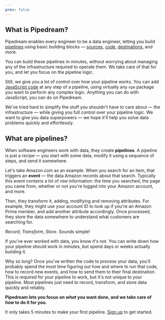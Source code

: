```yaml
---
prev: false
---
```


## What is Pipedream?

Pipedream enables every engineer to be a data engineer, letting you build [pipelines](#what-are-pipelines) using basic building blocks — [sources](/notebook/sources/), [code](/notebook/code/), [destinations](/notebook/destinations/), and more.

You can build these pipelines in minutes, without worrying about managing any of the infrastructure required to operate them. We take care of that for you, and let you focus on the pipeline logic.

Still, we give you a lot of control over how your pipeline works. You can add [JavaScript code](/notebook/code/) at any step of a pipeline, using virtually any `npm` package you want to perform any complex logic. Anything you can do with JavaScript, you can do on Pipedream.

We've tried hard to simplify the stuff you shouldn't have to care about — the infrastructure — while giving you full control over your pipeline logic. We want to give you data superpowers — we hope it'll help you solve data problems quickly and effortlessly.

## What are pipelines?

When software engineers work with data, they create **pipelines**. A pipeline is just a recipe — you start with some data, modify it using a sequence of steps, and send it somewhere.

Let's take Amazon.com as an example. When you search for an item, that triggers an **event** — the data Amazon records about that search. Typically this event contains a lot of _raw_ information: the time you searched, the page you came from, whether or not you're logged into your Amazon account, and more.

Then, they transform it, adding, modifying and removing attributes. For example, they might use your account ID to look up if you're an Amazon Prime member, and add another attribute accordingly. Once processed, they store the data somewhere to understand what customers are searching for.

_Record_, _Transform_, _Store_. Sounds simple!

If you've ever worked with data, you know it's not. You can write down how your pipeline should work in minutes, but spend days or weeks actually building it.

Why so long? Once you've written the code to process your data, you'll probably spend the most time figuring out how and where to run that code, how to record new events, and how to send them to their final destination. This is required for your pipeline to work, but it's not unique to _your_ pipeline. Most pipelines just need to record, transform, and store data quickly and reliably.

**Pipedream lets you focus on _what_ you want done, and we take care of _how_ to do it for you.**

It only takes 5 minutes to make your first pipeline. [Sign up](/sign-up/) to get started.

